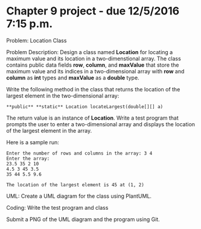 # Chapter 9 project - due 12/5/2016 7:15 p.m.

Problem: Location Class

Problem Description:
Design a class named **Location** for locating a maximum value and its location in a two-dimenstional array.
The class contains public data fields **row**, **column**, and **maxValue** that store the maximum value and its indices 
in a two-dimensional array with **row** and **column** as **int** types and **maxValue** as a **double** type.

Write the following method in the class that returns the location of the largest element in the two-dimensional array:

```
**public** **static** Location locateLargest(double[][] a)
``` 
The return value is an instance of **Location**.
Write a test program that prompts the user to enter a two-dimensional array and displays the location of the largest element in the array.

Here is a sample run:

```
Enter the number of rows and columns in the array: 3 4
Enter the array:
23.5 35 2 10
4.5 3 45 3.5
35 44 5.5 9.6

The location of the largest element is 45 at (1, 2)
```

UML: Create a UML diagram for the class using PlantUML. 

Coding: Write the test program and class

Submit a PNG of the UML diagram and the program using Git.
